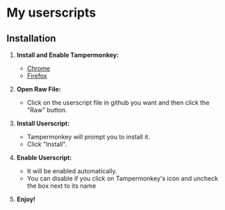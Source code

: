 # My userscripts

## Installation

1. **Install and Enable Tampermonkey:**
   - [Chrome](https://chrome.google.com/webstore/detail/tampermonkey/dhdgffkkebhmkfjojejmpbldmpobfkfo)
   - [Firefox](https://addons.mozilla.org/en-US/firefox/addon/tampermonkey/)

2. **Open Raw File:**
   - Click on the userscript file in github you want and then click the "Raw"
     button.

3. **Install Userscript:**
   - Tampermonkey will prompt you to install it.
   - Click "Install".

4. **Enable Userscript:**
   - It will be enabled automatically.
   - You can disable if you click on Tampermonkey's icon and uncheck the box
     next to its name

5. **Enjoy!**
